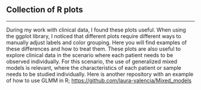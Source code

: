 ## Collection of R plots
------------------------

During my work with clinical data, I found these plots useful. When using the ggplot library, I noticed that different plots require different ways to manually adjust labels and color grouping. Here you will find examples of these differences and how to treat them.
These plots are also useful to explore clinical data in the scenario where each patient needs to be observed individually.
For this scenario, the use of generalized mixed models is relevant, where the characteristics of each patient or sample needs to be studied individually. Here is another repository with an example of how to use GLMM in R; https://github.com/laura-valencia/Mixed_models
